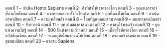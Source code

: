 ตอนที่ 1 – กำเนิด Homo Sapiens
ตอนที่ 2- สิ่งที่ทำให้เราครองโลก
ตอนที่ 3 - ยุคแห่งการล่าสัตว์เก็บพืชผล
ตอนที่ 4 – การหลอกลวงครั้งยิ่งใหญ่
ตอนที่ 5 – คุกที่มองไม่เห็น
ตอนที่ 6 – กำเนิดภาษาเขียน
ตอนที่ 7 – ความเหลื่อมล้ำ
ตอนที่ 8 – โลกที่ถูกหลอมรวม
ตอนที่ 9 – มนตราของเงินตรา
ตอนที่ 10 – จักรวรรดิ
ตอนที่ 11 – บทบาทของศาสนา
ตอนที่ 12 – ศาสนไร้พระเจ้า
ตอนที่ 13 – ยุคแห่งความไม่รู้
ตอนที่ 14 – 500 ปีแห่งความก้าวหน้า
ตอนที่ 15 – เมื่อยุโรปครองโลก
ตอนที่ 16 – สวัสดีทุนนิยม
ตอนที่ 17 – จานอลูมิเนียมของนโปเลียน
ตอนที่ 18 – ครอบครัวล่มสลาย
ตอนที่ 19 – สุขสมบ่มิสม
ตอนที่ 20 – อวสาน Sapiens